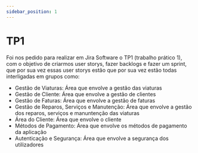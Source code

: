 ```yaml
---
sidebar_position: 1
---
```


# TP1

Foi nos pedido para realizar em Jira Software o TP1 (trabalho prático 1), com o objetivo de criarmos user storys, fazer backlogs e fazer um sprint, que por sua vez essas user storys estão que por sua vez estão todas interligadas em grupos como:

- Gestão de Viaturas: Área que envolve a gestão das viaturas
- Gestão de Cliente: Área que envolve a gestão de clientes
- Gestão de Faturas: Área que envolve a gestão de faturas
- Gestão de Reparos, Serviços e Manutenção: Área que envolve a gestão dos reparos, serviços e manuntenção das viaturas
- Área do Cliente: Área que envolve o cliente
- Métodos de Pagamento: Área que envolve os métodos de pagamento da aplicação
- Autenticação e Segurança: Área que envolve a segurança dos utilizadores